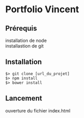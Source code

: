 Portfolio Vincent
==================



Prérequis
----------

installation de node  
installastion de git  

Installation
-------------

	$> git clone [url_du_projet]  
	$> npm install  
	$> bower install  

Lancement
----------

ouverture du fichier index.html  

